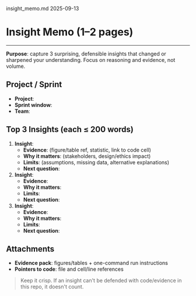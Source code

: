 insight_memo.md
2025-09-13

# Insight Memo (1–2 pages)

---

**Purpose**: capture 3 surprising, defensible insights that changed or sharpened your understanding. Focus on reasoning and evidence, not volume.

## Project / Sprint

- **Project**:
- **Sprint window**:
- **Team**:

## Top 3 Insights (each ≤ 200 words)

1.  **Insight**:
    - **Evidence**: (figure/table ref, statistic, link to code cell)
    - **Why it matters**: (stakeholders, design/ethics impact)
    - **Limits**: (assumptions, missing data, alternative explanations)
    - **Next question**:
2.  **Insight**:
    - **Evidence**:
    - **Why it matters**:
    - **Limits**:
    - **Next question**:
3.  **Insight**:
    - **Evidence**:
    - **Why it matters**:
    - **Limits**:
    - **Next question**:

## Attachments

- **Evidence pack**: figures/tables + one-command run instructions
- **Pointers to code**: file and cell/line references

> Keep it crisp. If an insight can't be defended with code/evidence in this repo, it doesn't count.
